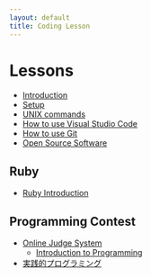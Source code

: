 ```yaml
---
layout: default
title: Coding Lesson
---
```


Lessons
=======

- [Introduction](lesson/introduction.html)
- [Setup](lesson/setup.html)
- [UNIX commands](lesson/unix-commands.html)
- [How to use Visual Studio Code](lesson/vs-code.html)
- [How to use Git](lesson/git.html)
- [Open Source Software](lesson/open-source.html)

## Ruby
- [Ruby Introduction](lesson/ruby-intro.html)

## Programming Contest
- [Online Judge System](http://judge.u-aizu.ac.jp/onlinejudge/)
  - [Introduction to Programming](http://judge.u-aizu.ac.jp/onlinejudge/finder.jsp?course=ITP1)
- [実践的プログラミング](http://www.graco.c.u-tokyo.ac.jp/icpc-challenge/)